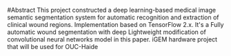 #Abstract
This project constructed a deep learning-based medical image semantic segmentation system for automatic recognition and extraction of clinical wound regions. Implementation based on TensorFlow 2.x. It's a Fully automatic wound
segmentation with deep
Lightweight modification of convolutional neural networks model in this paper. iGEM hardware project that will be used for OUC-Haide
